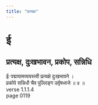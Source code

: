 ```yaml
---
title: "प्रत्यक्ष"
---
```


# ई
## प्रत्यक्ष, दुःखभावन, प्रकोप, सन्निधि
ईः पद्मायामव्ययस्त्वी प्रत्यक्षे दुःखभावने ।<BR>प्रकोपे सन्निधौ चैव पुल्लिङ्ग उर्वृषध्वजे ॥ ४ ॥<BR>verse 1.1.1.4<BR>page 0119

